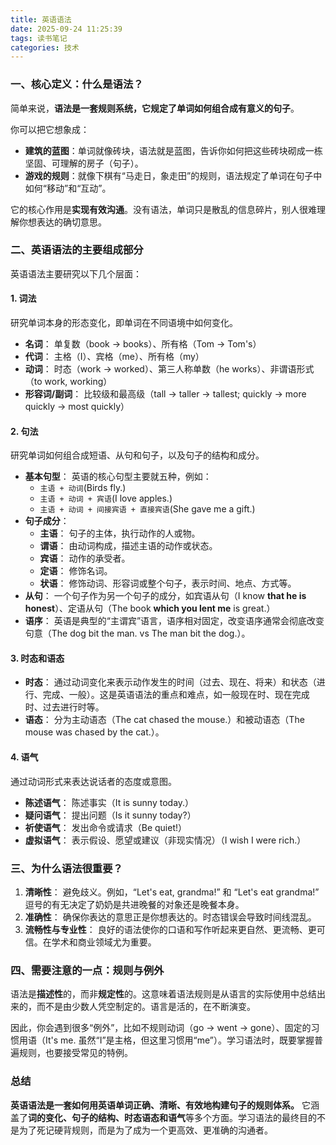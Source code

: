 ```yaml
---
title: 英语语法
date: 2025-09-24 11:25:39
tags: 读书笔记
categories: 技术
---
```




### 一、核心定义：什么是语法？

简单来说，**语法是一套规则系统，它规定了单词如何组合成有意义的句子**。

你可以把它想象成：

- **建筑的蓝图**：单词就像砖块，语法就是蓝图，告诉你如何把这些砖块砌成一栋坚固、可理解的房子（句子）。
- **游戏的规则**：就像下棋有“马走日，象走田”的规则，语法规定了单词在句子中如何“移动”和“互动”。

它的核心作用是**实现有效沟通**。没有语法，单词只是散乱的信息碎片，别人很难理解你想表达的确切意思。



<!--more-->



### 二、英语语法的主要组成部分

英语语法主要研究以下几个层面：

#### 1. 词法

研究单词本身的形态变化，即单词在不同语境中如何变化。

- **名词**： 单复数（book -> books）、所有格（Tom -> Tom's）
- **代词**： 主格（I）、宾格（me）、所有格（my）
- **动词**： 时态（work -> worked）、第三人称单数（he works）、非谓语形式（to work, working）
- **形容词/副词**： 比较级和最高级（tall -> taller -> tallest; quickly -> more quickly -> most quickly）

#### 2. 句法

研究单词如何组合成短语、从句和句子，以及句子的结构和成分。

- **基本句型**： 英语的核心句型主要就五种，例如：
  - `主语 + 动词`(Birds fly.)
  - `主语 + 动词 + 宾语`(I love apples.)
  - `主语 + 动词 + 间接宾语 + 直接宾语`(She gave me a gift.)
- **句子成分**：
  - **主语**： 句子的主体，执行动作的人或物。
  - **谓语**： 由动词构成，描述主语的动作或状态。
  - **宾语**： 动作的承受者。
  - **定语**： 修饰名词。
  - **状语**： 修饰动词、形容词或整个句子，表示时间、地点、方式等。
- **从句**： 一个句子作为另一个句子的成分，如宾语从句（I know **that he is honest**）、定语从句（The book **which you lent me** is great.）
- **语序**： 英语是典型的“主谓宾”语言，语序相对固定，改变语序通常会彻底改变句意（The dog bit the man. vs The man bit the dog.）。

#### 3. 时态和语态

- **时态**： 通过动词变化来表示动作发生的时间（过去、现在、将来）和状态（进行、完成、一般）。这是英语语法的重点和难点，如一般现在时、现在完成时、过去进行时等。
- **语态**： 分为主动语态（The cat chased the mouse.）和被动语态（The mouse was chased by the cat.）。

#### 4. 语气

通过动词形式来表达说话者的态度或意图。

- **陈述语气**： 陈述事实（It is sunny today.）
- **疑问语气**： 提出问题（Is it sunny today?）
- **祈使语气**： 发出命令或请求（Be quiet!）
- **虚拟语气**： 表示假设、愿望或建议（非现实情况）（I wish I were rich.）



### 三、为什么语法很重要？

1. **清晰性**： 避免歧义。例如，“Let's eat, grandma!” 和 “Let's eat grandma!” 逗号的有无决定了奶奶是共进晚餐的对象还是晚餐本身。
2. **准确性**： 确保你表达的意思正是你想表达的。时态错误会导致时间线混乱。
3. **流畅性与专业性**： 良好的语法使你的口语和写作听起来更自然、更流畅、更可信。在学术和商业领域尤为重要。



### 四、需要注意的一点：规则与例外

语法是**描述性**的，而非**规定性**的。这意味着语法规则是从语言的实际使用中总结出来的，而不是由少数人凭空制定的。语言是活的，在不断演变。

因此，你会遇到很多“例外”，比如不规则动词（go -> went -> gone）、固定的习惯用语（It's me. 虽然“I”是主格，但这里习惯用“me”）。学习语法时，既要掌握普遍规则，也要接受常见的特例。



### 总结

**英语语法是一套如何用英语单词正确、清晰、有效地构建句子的规则体系。** 它涵盖了**词的变化、句子的结构、时态语态和语气**等多个方面。学习语法的最终目的不是为了死记硬背规则，而是为了成为一个更高效、更准确的沟通者。